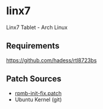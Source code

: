 # linx7
Linx7 Tablet - Arch Linux

## Requirements
https://github.com/hadess/rtl8723bs

## Patch Sources
* [rpmb-init-fix.patch](https://dev-nell.com/rpmb-emmc-errors-under-linux.html)
* Ubuntu Kernel (git)

